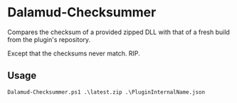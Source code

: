 # Dalamud-Checksummer
Compares the checksum of a provided zipped DLL with that of a fresh build from the plugin's repository.

Except that the checksums never match. RIP.

## Usage
`Dalamud-Checksummer.ps1 .\latest.zip .\PluginInternalName.json`
